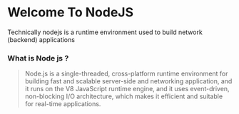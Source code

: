 # Welcome To NodeJS

Technically nodejs is a runtime environment used to build network (backend) applications 

### What is Node js ?

> Node.js is a single-threaded, cross-platform runtime environment for building fast and scalable server-side and networking application, and it runs on the V8 JavaScript runtime engine, and it uses event-driven, non-blocking I/O architecture, which makes it efficient and suitable for real-time applications.
